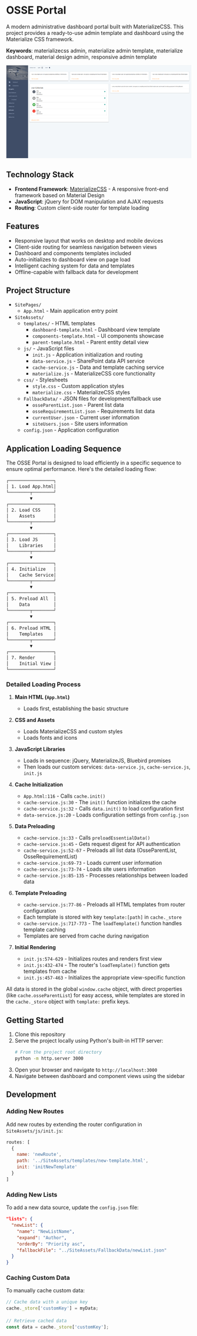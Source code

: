 # OSSE Portal

A modern administrative dashboard portal built with MaterializeCSS. This project provides a ready-to-use admin template and dashboard using the Materialize CSS framework.

**Keywords**: materializecss admin, materialize admin template, materialize dashboard, material design admin, responsive admin template

![OSSE Portal Screenshot](screen.png)

## Technology Stack

- **Frontend Framework**: [MaterializeCSS](https://materializecss.com/) - A responsive front-end framework based on Material Design
- **JavaScript**: jQuery for DOM manipulation and AJAX requests
- **Routing**: Custom client-side router for template loading

## Features

- Responsive layout that works on desktop and mobile devices
- Client-side routing for seamless navigation between views
- Dashboard and components templates included
- Auto-initializes to dashboard view on page load
- Intelligent caching system for data and templates
- Offline-capable with fallback data for development

## Project Structure

- `SitePages/`
  - `App.html` - Main application entry point
- `SiteAssets/`
  - `templates/` - HTML templates
    - `dashboard-template.html` - Dashboard view template
    - `components-template.html` - UI components showcase
    - `parent-template.html` - Parent entity detail view
  - `js/` - JavaScript files
    - `init.js` - Application initialization and routing
    - `data-service.js` - SharePoint data API service
    - `cache-service.js` - Data and template caching service
    - `materialize.js` - MaterializeCSS core functionality
  - `css/` - Stylesheets
    - `style.css` - Custom application styles
    - `materialize.css` - MaterializeCSS styles
  - `FallbackData/` - JSON files for development/fallback use
    - `osseParentList.json` - Parent list data
    - `osseRequirementList.json` - Requirements list data
    - `currentUser.json` - Current user information
    - `siteUsers.json` - Site users information
  - `config.json` - Application configuration

## Application Loading Sequence

The OSSE Portal is designed to load efficiently in a specific sequence to ensure optimal performance. Here's the detailed loading flow:

```
┌─────────────────┐
│ 1. Load App.html│
└────────┬────────┘
         ▼
┌─────────────────┐
│ 2. Load CSS     │
│    Assets       │
└────────┬────────┘
         ▼
┌─────────────────┐
│ 3. Load JS      │
│    Libraries    │
└────────┬────────┘
         ▼
┌─────────────────┐
│ 4. Initialize   │
│    Cache Service│
└────────┬────────┘
         ▼
┌─────────────────┐
│ 5. Preload All  │
│    Data         │
└────────┬────────┘
         ▼
┌─────────────────┐
│ 6. Preload HTML │
│    Templates    │
└────────┬────────┘
         ▼
┌─────────────────┐
│ 7. Render       │
│    Initial View │
└─────────────────┘
```

### Detailed Loading Process

1. **Main HTML (`App.html`)**
   - Loads first, establishing the basic structure

2. **CSS and Assets**
   - Loads MaterializeCSS and custom styles
   - Loads fonts and icons

3. **JavaScript Libraries**
   - Loads in sequence: jQuery, MaterializeJS, Bluebird promises
   - Then loads our custom services: `data-service.js`, `cache-service.js`, `init.js`

4. **Cache Initialization**
   - `App.html:116` - Calls `cache.init()`
   - `cache-service.js:30` - The `init()` function initializes the cache
   - `cache-service.js:32` - Calls `data.init()` to load configuration first
   - `data-service.js:20` - Loads configuration settings from `config.json`

5. **Data Preloading**
   - `cache-service.js:33` - Calls `preloadEssentialData()`
   - `cache-service.js:45` - Gets request digest for API authentication
   - `cache-service.js:52-67` - Preloads all list data (OsseParentList, OsseRequirementList)
   - `cache-service.js:69-73` - Loads current user information
   - `cache-service.js:73-74` - Loads site users information
   - `cache-service.js:85-135` - Processes relationships between loaded data

6. **Template Preloading**
   - `cache-service.js:77-86` - Preloads all HTML templates from router configuration
   - Each template is stored with key `template:[path]` in `cache._store`
   - `cache-service.js:717-773` - The `loadTemplate()` function handles template caching
   - Templates are served from cache during navigation

7. **Initial Rendering**
   - `init.js:574-629` - Initializes routes and renders first view
   - `init.js:432-474` - The router's `loadTemplate()` function gets templates from cache
   - `init.js:457-463` - Initializes the appropriate view-specific function

All data is stored in the global `window.cache` object, with direct properties (like `cache.osseParentList`) for easy access, while templates are stored in the `cache._store` object with `template:` prefix keys.

## Getting Started

1. Clone this repository
2. Serve the project locally using Python's built-in HTTP server:
   ```bash
   # From the project root directory
   python -m http.server 3000
   ```
3. Open your browser and navigate to `http://localhost:3000`
4. Navigate between dashboard and component views using the sidebar

## Development

### Adding New Routes

Add new routes by extending the router configuration in `SiteAssets/js/init.js`:

```javascript
routes: [
  {
    name: 'newRoute',
    path: '../SiteAssets/templates/new-template.html',
    init: 'initNewTemplate'
  }
]
```

### Adding New Lists

To add a new data source, update the `config.json` file:

```json
"lists": {
  "newList": {
    "name": "NewListName",
    "expand": "Author",
    "orderBy": "Priority asc",
    "fallbackFile": "../SiteAssets/FallbackData/newList.json"
  }
}
```

### Caching Custom Data

To manually cache custom data:

```javascript
// Cache data with a unique key
cache._store['customKey'] = myData;

// Retrieve cached data
const data = cache._store['customKey'];
```